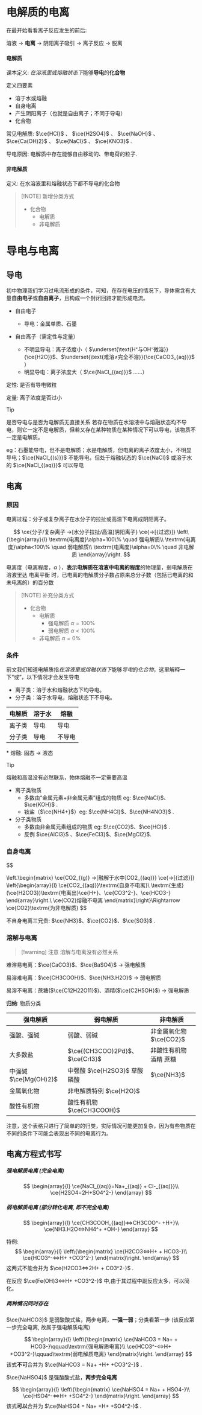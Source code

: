 
# 电解质的电离
在最开始看看离子反应发生的前后: 

溶液 -> **电离** -> 阴阳离子吸引 -> 离子反应 -> 脱离
#### 电解质
课本定义: *在溶液里或熔融状态下*能够**导电**的**化合物**

定义四要素
- 溶于水或熔融
- 自身电离
- 产生阴阳离子（也就是自由离子；不同于导电）
- 化合物

常见电解质: $\ce{HCl}$ 、 $\ce{H2SO4}$ 、 $\ce{NaOH}$ 、 $\ce{Ca(OH)2}$ 、 $\ce{NaCl}$ 、 $\ce{KNO3}$ .

导电原因: 电解质中存在能够自由移动的、带电荷的粒子.

#### 非电解质

定义: 在水溶液里和熔融状态下都不导电的化合物

> [!NOTE] 新增分类方式
> - 化合物
> 	- 电解质
> 	- 非电解质 

# 导电与电离

## 导电

初中物理我们学习过电流形成的条件，可知，在存在电压的情况下，导体需含有大量**自由电子**或**自由离子**，且构成一个封闭回路才能形成电流。

- 自由电子
	- 导电：金属单质、石墨

- 自由离子（需定性与定量）
	- 不明显导电：离子浓度小（ $\underset{\text{H⁺与OH⁻微溶}}{\ce{H2O}}$、$\underset{\text{难溶≠完全不溶}}{\ce{CaCO3_{aq}}}$ ）
	- 明显导电：离子浓度大（ $\ce{NaCl_{(aq)}}$ ……）

定性: 是否有导电微粒

定量: 离子浓度是否过小

> [!tip]
> 是否导电与是否为电解质无直接关系
> 若存在物质在水溶液中与熔融状态均不导电，则它一定不是电解质，但若又存在某种物质在某种情况下可以导电，该物质不一定是电解质。
> 
> eg：石墨能导电，但不是电解质；水是电解质，但电离的离子浓度太小，不明显导电；$\ce{NaCl_{(s)}}$ 不能导电，但处于熔融状态的 $\ce{NaCl}$ 或溶于水的 $\ce{NaCl_{(aq)}}$ 可以导电

## 电离

### 原因

电离过程：分子或复杂离子在水分子的拉扯或高温下电离成阴阳离子。

$$
\ce{分子/复杂离子 ->[水分子拉扯/高温]阴阳离子}
 \ce{->[{过滤}]}
  \left\{\begin{array}{l}
    \textrm{电离度}\alpha=100\% \quad 强电解质\\
    \textrm{电离度}\alpha<100\% \quad 弱电解质\\
    \textrm{电离度}\alpha=0\% \quad 非电解质
  \end{array}\right.
$$

电离度（电离程度，$\alpha$ ），**表示电解质在溶液中电离的程度**的物理量，弱电解质在溶液里达 电离平衡 时，已电离的电解质分子数占原来总分子数（包括已电离的和未电离的）的百分数

> [!NOTE] 补充分类方式
> - 化合物
> 	- 电解质
> 		- 强电解质 $\alpha=100\%$
> 		- 弱电解质 $\alpha<100\%$
> 	- 非电解质 $\alpha=0\%$

### 条件

前文我们知道电解质指*在溶液里或熔融状态下*能够*导电*的*化合物*，这里解释一下“或”，以下情况才会发生导电

- 离子类：溶于水和熔融状态下均导电。
- 分子类：溶于水导电，熔融状态下不导电。

| 电解质 | 溶于水 | 熔融  |
| --- | --- | --- |
| 离子类 | 导电  | 导电  |
| 分子类 | 导电  | 不导电 |
\* 熔融: 固态 -> 液态

> [!tip] 
> 熔融和高温没有必然联系，物体熔融不一定需要高温

- 离子类物质
	- 多数由“金属元素+非金属元素”组成的物质 eg: $\ce{NaCl}$、$\ce{KOH}$ .
	- 铵盐（$\ce{NH4+}$）eg: $\ce{NH4Cl}$、$\ce{NH4NO3}$ .
- 分子类物质
	- 多数由非金属元素组成的物质 eg: $\ce{CO2}$、$\ce{HCl}$ .
	- 反例 $\ce{AlCl3}$ 、$\ce{FeCl3}$、$\ce{MgCl2}$.

### 自身电离

$$


\left.\begin{matrix} 
\ce{CO2_{(g)} ->[融解于水中]CO2_{(aq)}}
 \ce{->[{过滤}]}
  \left\{\begin{array}{l}
    \ce{CO2_{(aq)}}\textrm{自身不电离}\\
    \textrm{生成}(\ce{H2CO3})\textrm{电离出}\ce{H+}、\ce{CO3^2-}、\ce{HCO3-}
  \end{array}\right.\\
\ce{CO2}熔融不电离 
\end{matrix}\right\}\Rightarrow \ce{CO2}\textrm{为非电解质}
$$

不自身电离三兄贵: $\ce{NH3}$、$\ce{CO2}$、$\ce{SO3}$ .

### 溶解与电离

> [!warning] 注意
> 溶解与电离没有必然关系

难溶易电离：$\ce{CaCO3}$、$\ce{BaSO4}$ -> 强电解质

易溶难电离：$\ce{CH3COOH}$、$\ce{NH3.H2O}$ -> 弱电解质

易溶不电离：蔗糖($\ce{C12H22O11}$)、酒精($\ce{C2H5OH}$) -> 强电解质

**归纳**: 物质分类

| 强电解质               | 弱电解质                           | 非电解质              |
| ------------------ | ------------------------------ | ----------------- |
| 强酸、强碱              | 弱酸、弱碱                          | 非金属氧化物 $\ce{CO2}$ |
| 大多数盐               | $\ce{(CH3COO)2Pd}$、$\ce{CrI3}$ | 非酸性有机物 酒精 蔗糖      |
| 中强碱 $\ce{Mg(OH)2}$ | 中强酸 $\ce{H2SO3}$ 草酸 磷酸         | $\ce{NH3}$        |
| 金属氧化物              | 非电解质特例 $\ce{H2O}$              |                   |
| 酸性有机物              | 酸性有机物 $\ce{CH3COOH}$           |                   |
注意，这个表格只进行了简单的的归类，实际情况可能更加复杂，因为有些物质在不同的条件下可能会表现出不同的电离行为。
## 电离方程式书写
##### 强电解质电离 (完全电离)

$$
\begin{array}{l} 
\ce{NaCl_{(aq)}=Na+_{(aq)} + Cl-_{(aq)}}\\
\ce{H2SO4=2H+SO4^2-}  
\end{array} 
$$

##### 弱电解质电离 (部分转化电离, 即不完全电离)

$$
\begin{array}{l} 
\ce{CH3COOH_{(aq)}<=>CH3COO^- +H+}\\
\ce{NH3.H2O<=>NH4^+ +OH-}
\end{array}
$$

特例: 
$$
\begin{array}{l} 
  \left\{\begin{matrix} 
\ce{H2CO3<=>H+ + HCO3-}\\
\ce{HCO3^-<=>H+ +CO3^2-}  
\end{matrix}\right.    
\end{array} 
$$
这两式不能合并为 $\ce{H2CO3<=>2H+ + CO3^2-}$ .

在反应 $\ce{Fe(OH)3<=>H+ +CO3^2-}$ 中,由于其过程中副反应太多，可以简化。

##### 两种情况同时存在
$\ce{NaHCO3}$ 是弱酸酸式盐，两步电离，**一强一弱**；分类看第一步 (该反应第一步完全电离, 故属于强电解质电离)

$$
\begin{array}{l} 
  \left\{\begin{matrix} 
\ce{NaHCO3 = Na+ + HCO3-}\qquad\textrm{强电解质电离}\\
\ce{HCO3^-<=>H+ +CO3^2-}\qquad\textrm{弱电解质电离}
\end{matrix}\right.    
\end{array} 
$$
该式**不可**合并为 $\ce{NaHCO3 = Na+ +H+ +CO3^2-}$ .

$\ce{NaHSO4}$ 是强酸酸式盐，**两步完全电离**

$$
\begin{array}{l} 
  \left\{\begin{matrix} 
\ce{NaHSO4 = Na+ + HSO4-}\\
\ce{HSO4^-<=>H+ +SO4^2-}
\end{matrix}\right.    
\end{array} 
$$
该式**可以**合并为 $\ce{NaHSO4 = Na+ +H+ +SO4^2-}$ .

